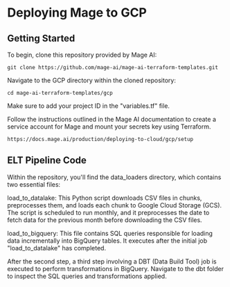 # Deploying Mage to GCP

## Getting Started
To begin, clone this repository provided by Mage AI:
   
    git clone https://github.com/mage-ai/mage-ai-terraform-templates.git

Navigate to the GCP directory within the cloned repository:
  
    cd mage-ai-terraform-templates/gcp

Make sure to add your project ID in the "variables.tf" file.


  
Follow the instructions outlined in the Mage AI documentation to create a service account for Mage and mount your secrets key using Terraform.

    https://docs.mage.ai/production/deploying-to-cloud/gcp/setup


## ELT Pipeline Code

Within the repository, you'll find the data_loaders directory, which contains two essential files:

load_to_datalake: This Python script downloads CSV files in chunks, preprocesses them, and loads each chunk to Google Cloud Storage (GCS). The script is scheduled to run monthly, and it preprocesses the date to fetch data for the previous month before downloading the CSV files.

load_to_bigquery: This file contains SQL queries responsible for loading data incrementally into BigQuery tables. It executes after the initial job "load_to_datalake" has completed.

After the second step, a third step involving a DBT (Data Build Tool) job is executed to perform transformations in BigQuery. Navigate to the dbt folder to inspect the SQL queries and transformations applied. 
